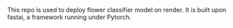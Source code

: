 This repo is used to deploy flower classifier model on render. It is built upon fastai, a framework running under Pytorch.
